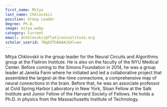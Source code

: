 ```yaml
---
first_name: Mitya
last_name: Chklovskii
position: Group Leader
degree: Ph.D.
image: mitya.webp
category: Current
email: dchklovskii@flatironinstitute.org
scholar_userid: 7Bgb5TUAAAAJ&hl=en
---
```

<!-- bio below -->
Mitya Chklovskii is the group leader for the Neural Circuits and Algorithms group at the Flatiron Institute. He is also on the faculty of the NYU Medical Center. Before coming to the Simons Foundation in 2014, he was a group leader at Janelia Farm where he initiated and led a collaborative project that assembled the largest-at-the-time connectome, a comprehensive map of neural connections in the brain. Before that, he was an associate professor at Cold Spring Harbor Laboratory in New York, Sloan Fellow at the Salk Institute and Junior Fellow of the Harvard Society of Fellows. He holds a Ph.D. in physics from the Massachusetts Institute of Technology.